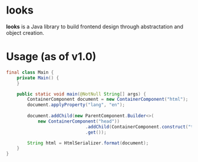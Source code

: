 # looks
**looks** is a Java library to build frontend design through abstractation and object creation.

# Usage (as of v1.0)

```java
final class Main {
    private Main() {
    }

    public static void main(@NotNull String[] args) {
        ContainerComponent document = new ContainerComponent("html");
        document.applyProperty("lang", "en");
        
        document.addChild(new ParentComponent.Builder<>(
            new ContainerComponent("head"))
                              .addChild(ContainerComponent.construct("title", "This is a test!"))
                              .get());

        String html = HtmlSerializer.format(document);
    }
}
```